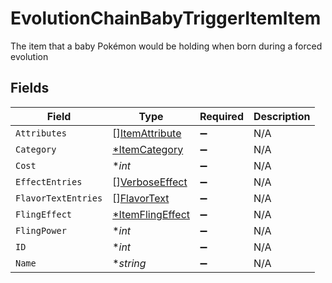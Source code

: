 # EvolutionChainBabyTriggerItemItem

The item that a baby Pokémon would be holding when born during a forced evolution


## Fields

| Field                                                      | Type                                                       | Required                                                   | Description                                                |
| ---------------------------------------------------------- | ---------------------------------------------------------- | ---------------------------------------------------------- | ---------------------------------------------------------- |
| `Attributes`                                               | [][ItemAttribute](../../models/shared/itemattribute.md)    | :heavy_minus_sign:                                         | N/A                                                        |
| `Category`                                                 | [*ItemCategory](../../models/shared/itemcategory.md)       | :heavy_minus_sign:                                         | N/A                                                        |
| `Cost`                                                     | **int*                                                     | :heavy_minus_sign:                                         | N/A                                                        |
| `EffectEntries`                                            | [][VerboseEffect](../../models/shared/verboseeffect.md)    | :heavy_minus_sign:                                         | N/A                                                        |
| `FlavorTextEntries`                                        | [][FlavorText](../../models/shared/flavortext.md)          | :heavy_minus_sign:                                         | N/A                                                        |
| `FlingEffect`                                              | [*ItemFlingEffect](../../models/shared/itemflingeffect.md) | :heavy_minus_sign:                                         | N/A                                                        |
| `FlingPower`                                               | **int*                                                     | :heavy_minus_sign:                                         | N/A                                                        |
| `ID`                                                       | **int*                                                     | :heavy_minus_sign:                                         | N/A                                                        |
| `Name`                                                     | **string*                                                  | :heavy_minus_sign:                                         | N/A                                                        |